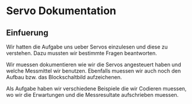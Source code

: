 # Servo Dokumentation
## Einfuerung
Wir hatten die Aufgabe uns ueber Servos einzulesen und diese zu verstehen. Dazu mussten wir bestimmte Fragen beantworten.

Wir muessen dokumentieren wie wir die Servos angesteuert haben und welche Messmittel wir benutzen. Ebenfalls muessen wir auch noch den Aufbau bzw. das Blockschaltbild aufzeichenen.

Als Aufgabe haben wir verschiedene Beispiele die wir Codieren muessen, wo wir die Erwartungen und die Messresultate aufschrieben muessen.

